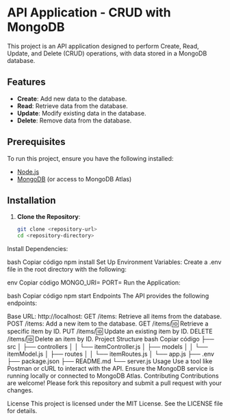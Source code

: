 # API Application - CRUD with MongoDB

This project is an API application designed to perform Create, Read, Update, and Delete (CRUD) operations, with data stored in a MongoDB database.

## Features

- **Create**: Add new data to the database.
- **Read**: Retrieve data from the database.
- **Update**: Modify existing data in the database.
- **Delete**: Remove data from the database.

## Prerequisites

To run this project, ensure you have the following installed:

- [Node.js](https://nodejs.org/)
- [MongoDB](https://www.mongodb.com/) (or access to MongoDB Atlas)

## Installation

1. **Clone the Repository**:
   ```bash
   git clone <repository-url>
   cd <repository-directory>
Install Dependencies:

bash
Copiar código
npm install
Set Up Environment Variables: Create a .env file in the root directory with the following:

env
Copiar código
MONGO_URI=<your-mongodb-connection-string>
PORT=<port-number>
Run the Application:

bash
Copiar código
npm start
Endpoints
The API provides the following endpoints:

Base URL: http://localhost:<port>
GET /items: Retrieve all items from the database.
POST /items: Add a new item to the database.
GET /items/:id: Retrieve a specific item by ID.
PUT /items/:id: Update an existing item by ID.
DELETE /items/:id: Delete an item by ID.
Project Structure
bash
Copiar código
├── src
│   ├── controllers
│   │   └── itemController.js
│   ├── models
│   │   └── itemModel.js
│   ├── routes
│   │   └── itemRoutes.js
│   └── app.js
├── .env
├── package.json
├── README.md
└── server.js
Usage
Use a tool like Postman or cURL to interact with the API.
Ensure the MongoDB service is running locally or connected to MongoDB Atlas.
Contributing
Contributions are welcome! Please fork this repository and submit a pull request with your changes.

License
This project is licensed under the MIT License. See the LICENSE file for details.
